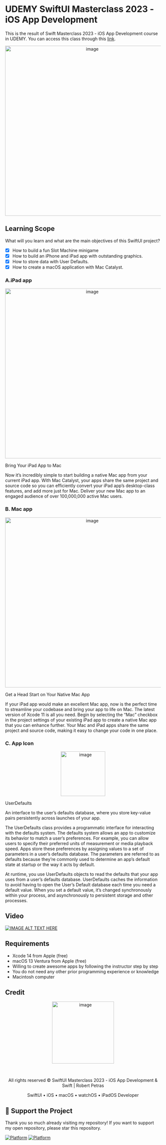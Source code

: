 # UDEMY SwiftUI Masterclass 2023 - iOS App Development

 This is the result of Swift Masterclass 2023 - iOS App Development course in UDEMY. You can access this class through this [link](https://www.udemy.com/course/swiftui-masterclass-course-ios-development-with-swift/).
 
 <p align="center">
 <img width="548" alt="image" src="https://user-images.githubusercontent.com/32255348/232720735-f644f2c7-20c8-4de9-848e-1f36dfd7cb3d.png">
 </p>

## Learning Scope

What will you learn and what are the main objectives of this SwiftUI project?
- [x] How to build a fun Slot Machine minigame
- [x] How to build an iPhone and iPad app with outstanding graphics.
- [x] How to store data with User Defaults.
- [x] How to create a macOS application with Mac Catalyst.

### A.iPad app
 <p align="center">
 <img width="548" alt="image" src="https://user-images.githubusercontent.com/32255348/232720789-d6e5c4be-7abc-48e0-9eaa-0db11783bfd7.png">
 </p>
 
Bring Your iPad App to Mac

Now it’s incredibly simple to start building a native Mac app from your current iPad app. With Mac Catalyst, your apps share the same project and source code so you can efficiently convert your iPad app’s desktop-class features, and add more just for Mac. Deliver your new Mac app to an engaged audience of over 100,000,000 active Mac users.

### B. Mac app
 <p align="center">
 <img width="548" alt="image" src="https://user-images.githubusercontent.com/32255348/232720844-5bb81cfd-eff7-433c-af83-34d578f9ceae.png">
 </p>
 
Get a Head Start on Your Native Mac App

If your iPad app would make an excellent Mac app, now is the perfect time to streamline your codebase and bring your app to life on Mac. The latest version of Xcode 11 is all you need. Begin by selecting the “Mac” checkbox in the project settings of your existing iPad app to create a native Mac app that you can enhance further. Your Mac and iPad apps share the same project and source code, making it easy to change your code in one place.

### C. App Icon
 <p align="center">
 <img width="144" alt="image" src="https://user-images.githubusercontent.com/32255348/232720916-ef6a33af-6d93-4b09-95f6-eb45f11748cf.png">
 </p>
 
UserDefaults

An interface to the user’s defaults database, where you store key-value pairs persistently across launches of your app.

The UserDefaults class provides a programmatic interface for interacting with the defaults system. The defaults system allows an app to customize its behavior to match a user’s preferences. For example, you can allow users to specify their preferred units of measurement or media playback speed. Apps store these preferences by assigning values to a set of parameters in a user’s defaults database. The parameters are referred to as defaults because they’re commonly used to determine an app’s default state at startup or the way it acts by default.


At runtime, you use UserDefaults objects to read the defaults that your app uses from a user’s defaults database. UserDefaults caches the information to avoid having to open the User’s Default database each time you need a default value. When you set a default value, it’s changed synchronously within your process, and asynchronously to persistent storage and other processes.

## Video
[![IMAGE ALT TEXT HERE](https://img.youtube.com/vi/D-5mo2tHEsU/0.jpg)](https://www.youtube.com/watch?v=D-5mo2tHEsU&ab_channel=CredoAcademy)

## Requirements
- Xcode 14 from Apple (free)
- macOS 13 Ventura from Apple (free)
- Willing to create awesome apps by following the instructor step by step
- You do not need any other prior programming experience or knowledge
- Macintosh computer

## Credit
<p align="center">
<img width="200" alt="image" src="https://user-images.githubusercontent.com/32255348/231326634-9f0d1f6e-60e8-497f-9805-0a019c34f5fe.png">
</p>

</br>

<p align="center">All rights reserved © SwiftUI Masterclass 2023 - iOS App Development & Swift | Robert Petras</p>
<p align="center">SwiftUI • iOS • macOS • watchOS • iPadOS Developer</p>

## 💖 Support the Project
Thank you so much already visiting my repository! If you want to support my open repository, please star this repository. 

[![Platform](https://img.shields.io/badge/XCode-14.3%20beta%203-blue)](https://developer.apple.com/xcode/)
[![Platform](https://img.shields.io/badge/Last%20updated-April%202023-orange)](https://www.udemy.com/course/swiftui-masterclass-course-ios-development-with-swift/)
